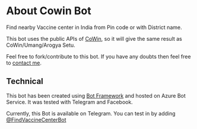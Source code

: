 # About Cowin Bot

Find nearby Vaccine center in India from Pin code or with District name.

This bot uses the public APIs of [CoWin](https://apisetu.gov.in/public/marketplace/api/cowin), so it will give the same result as CoWin/Umang/Arogya Setu.

Feel free to fork/contribute to this bot. If you have any doubts then feel free to [contact me](https://www.mnilay.com/).

## Technical

This bot has been created using [Bot Framework](https://dev.botframework.com) and hosted on Azure Bot Service. It was tested with Telegram and Facebook.

Currently, this Bot is available on Telegram. You can test in by adding [@FindVaccineCenterBot](https://t.me/FindVaccineCenterBot)

